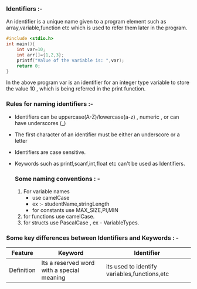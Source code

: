 ### Identifiers :-
An identifier is a unique name given to a program element such as array,variable,function etc which is used to refer them later in the program.

```c
#include <stdio.h>
int main(){
    int var=10;
    int arr[]={1,2,3};
    printf("Value of the variable is: ",var);
    return 0;
}
```
In the above program var is an identifier for an integer type variable to store the value 10 , which is being referred in the print function.

### Rules for naming identifiers :-
* Identifiers can be uppercase(A-Z)/lowercase(a-z) , numeric , or can have underscores (_)
* The first character of an identifier must be either an underscore or a letter
* Identifiers are case sensitive.
* Keywords such as printf,scanf,int,float etc can't be used as Identifiers.

  ### Some naming conventions : -
  1) For variable names
     * use camelCase
     * ex :- studentName,stringLength
     * for constants use MAX_SIZE,PI,MIN
  2) for functions use camelCase.
  3) for structs use PascalCase , ex - VariableTypes.

### Some key differences between Identifiers and Keywords : -
|Feature | Keyword | Identifier|
|--------|---------|-----------|
|Definition|Its a reserved word with a special meaning|its used to identify variables,functions,etc|

